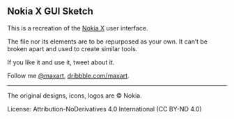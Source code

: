 Nokia X GUI Sketch
-

This is a recreation of the [Nokia X](http://en.wikipedia.org/wiki/Nokia_X) user interface.

The file nor its elements are to be repurposed as your own. It can’t be broken apart and used to create similar tools. 


If you like it and use it, tweet about it.

Follow me [@maxart](https://twitter.com/maxart), [dribbble.com/maxart](http://dribbble.com/maxart).

---

The original designs, icons, logos are © Nokia. 

License: Attribution-NoDerivatives 4.0 International (CC BY-ND 4.0)